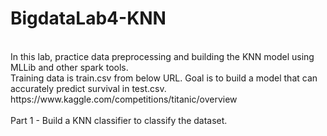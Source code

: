 # BigdataLab4-KNN

<br>
In this lab, practice data preprocessing and building the KNN model using MLLib and other spark tools.<br>
Training data is train.csv from below URL. Goal is to build a model that can accurately predict survival in test.csv. <br>
https://www.kaggle.com/competitions/titanic/overview<br>
<br>
Part 1 - Build a KNN classifier to classify the dataset.<br>
